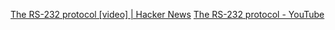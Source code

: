 
[The RS-232 protocol [video] | Hacker News](https://news.ycombinator.com/item?id=33482166)
[The RS-232 protocol - YouTube](https://www.youtube.com/watch?v=AHYNxpqKqwo)
